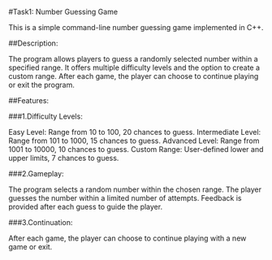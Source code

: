 #Task1: Number Guessing Game

This is a simple command-line number guessing game implemented in C++.

##Description:

The program allows players to guess a randomly selected number within a specified range. It offers multiple difficulty levels and the option to create a custom range. After each game, the player can choose to continue playing or exit the program.

##Features:

###1.Difficulty Levels:

Easy Level: Range from 10 to 100, 20 chances to guess.
Intermediate Level: Range from 101 to 1000, 15 chances to guess.
Advanced Level: Range from 1001 to 10000, 10 chances to guess.
Custom Range: User-defined lower and upper limits, 7 chances to guess.

###2.Gameplay:

The program selects a random number within the chosen range.
The player guesses the number within a limited number of attempts.
Feedback is provided after each guess to guide the player.

###3.Continuation:

After each game, the player can choose to continue playing with a new game or exit.
    
